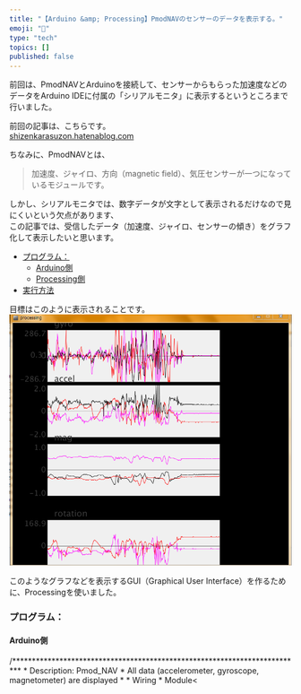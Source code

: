 ```yaml
---
title: "【Arduino &amp; Processing】PmodNAVのセンサーのデータを表示する。"
emoji: "🤖"
type: "tech"
topics: []
published: false
---
```


前回は、PmodNAVとArduinoを接続して、センサーからもらった加速度などのデータをArduino IDEに付属の「シリアルモニタ」に表示するというところまで行いました。

前回の記事は、こちらです。  
[shizenkarasuzon.hatenablog.com](https://shizenkarasuzon.hatenablog.com/entry/2018/07/24/230713)

ちなみに、PmodNAVとは、

> 加速度、ジャイロ、方向（magnetic field）、気圧センサーが一つになっているモジュールです。

  
しかし、シリアルモニタでは、数字データが文字として表示されるだけなので見にくいという欠点があります、  
この記事では、受信したデータ（加速度、ジャイロ、センサーの傾き）をグラフ化して表示したいと思います。  
  
* [プログラム：](#プログラム)  
   * [Arduino側](#Arduino側)  
   * [Processing側](#Processing側)
* [実行方法](#実行方法)

目標はこのように表示されることです。  
![f:id:pythonjacascript:20180805161442p:plain](/images/ppythonjacascript2018080520180805161442.png "f:id:pythonjacascript:20180805161442p:plain")

このようなグラフなどを表示するGUI（Graphical User Interface）を作るために、Processingを使いました。  
  
  
### プログラム：

#### Arduino側

/\*\*\*\*\*\*\*\*\*\*\*\*\*\*\*\*\*\*\*\*\*\*\*\*\*\*\*\*\*\*\*\*\*\*\*\*\*\*\*\*\*\*\*\*\*\*\*\*\*\*\*\*\*\*\*\*\*\*\*\*\*\*\*\*\*\*\*\*\*\*\*\*\*\* \* Description: Pmod\_NAV \* All data (accelerometer, gyroscope, magnetometer) are displayed \* \* Wiring \* Module<